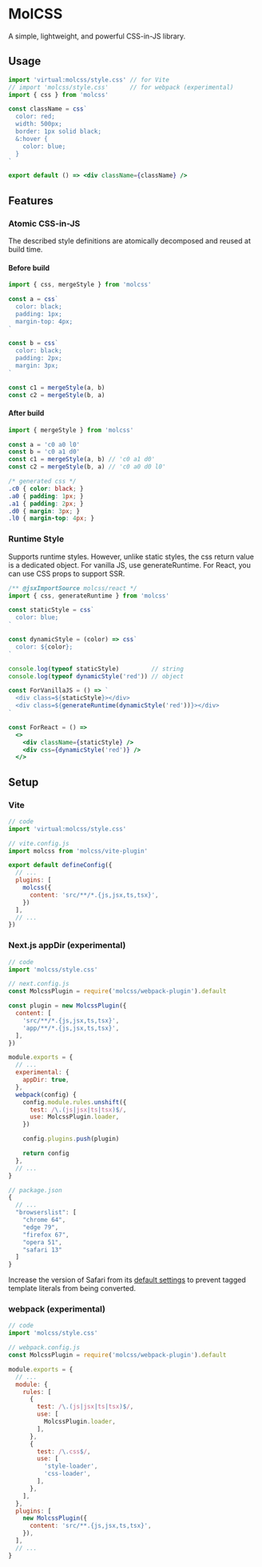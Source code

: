 # MolCSS

A simple, lightweight, and powerful CSS-in-JS library.

## Usage

```jsx
import 'virtual:molcss/style.css' // for Vite
// import 'molcss/style.css'      // for webpack (experimental)
import { css } from 'molcss'

const className = css`
  color: red;
  width: 500px;
  border: 1px solid black;
  &:hover {
    color: blue;
  }
`

export default () => <div className={className} />
```

## Features

### Atomic CSS-in-JS

The described style definitions are atomically decomposed and reused at build time.

#### Before build

```js
import { css, mergeStyle } from 'molcss'

const a = css`
  color: black;
  padding: 1px;
  margin-top: 4px;
`

const b = css`
  color: black;
  padding: 2px;
  margin: 3px;
`

const c1 = mergeStyle(a, b)
const c2 = mergeStyle(b, a)
```

#### After build

```js
import { mergeStyle } from 'molcss'

const a = 'c0 a0 l0'
const b = 'c0 a1 d0'
const c1 = mergeStyle(a, b) // 'c0 a1 d0'
const c2 = mergeStyle(b, a) // 'c0 a0 d0 l0'
```

```css
/* generated css */
.c0 { color: black; }
.a0 { padding: 1px; }
.a1 { padding: 2px; }
.d0 { margin: 3px; }
.l0 { margin-top: 4px; }
```

### Runtime Style

Supports runtime styles. However, unlike static styles, the css return value is a dedicated object.
For vanilla JS, use generateRuntime. For React, you can use CSS props to support SSR.

```jsx
/** @jsxImportSource molcss/react */
import { css, generateRuntime } from 'molcss'

const staticStyle = css`
  color: blue;
`

const dynamicStyle = (color) => css`
  color: ${color};
`

console.log(typeof staticStyle)         // string
console.log(typeof dynamicStyle('red')) // object

const ForVanillaJS = () => `
  <div class=${staticStyle}></div>
  <div class=${generateRuntime(dynamicStyle('red'))}></div>
`

const ForReact = () =>
  <>
    <div className={staticStyle} />
    <div css={dynamicStyle('red')} />
  </>
```

## Setup

### Vite

```js
// code
import 'virtual:molcss/style.css'
```

```js
// vite.config.js
import molcss from 'molcss/vite-plugin'

export default defineConfig({
  // ...
  plugins: [
    molcss({
      content: 'src/**/*.{js,jsx,ts,tsx}',
    })
  ],
  // ...
})
```

### Next.js appDir (experimental)

```js
// code
import 'molcss/style.css'
```

```js
// next.config.js
const MolcssPlugin = require('molcss/webpack-plugin').default

const plugin = new MolcssPlugin({
  content: [
    'src/**/*.{js,jsx,ts,tsx}',
    'app/**/*.{js,jsx,ts,tsx}',
  ],
})

module.exports = {
  // ...
  experimental: {
    appDir: true,
  },
  webpack(config) {
    config.module.rules.unshift({
      test: /\.(js|jsx|ts|tsx)$/,
      use: MolcssPlugin.loader,
    })

    config.plugins.push(plugin)

    return config
  },
  // ...
}
```

```js
// package.json
{
  // ...
  "browserslist": [
    "chrome 64",
    "edge 79",
    "firefox 67",
    "opera 51",
    "safari 13"
  ]
}
```

Increase the version of Safari from its [default settings](https://nextjs.org/docs/architecture/supported-browsers) to prevent tagged template literals from being converted.

### webpack (experimental)

```js
// code
import 'molcss/style.css'
```

```js
// webpack.config.js
const MolcssPlugin = require('molcss/webpack-plugin').default

module.exports = {
  // ...
  module: {
    rules: [
      {
        test: /\.(js|jsx|ts|tsx)$/,
        use: [
          MolcssPlugin.loader,
        ],
      },
      {
        test: /\.css$/,
        use: [
          'style-loader',
          'css-loader',
        ],
      },
    ],
  },
  plugins: [
    new MolcssPlugin({
      content: 'src/**.{js,jsx,ts,tsx}',
    }),
  ],
  // ...
}
```
